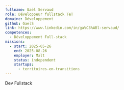 ```yaml
---
fullname: Gaël Servaud
role: Développeur fullstack TeT
domaine: Développement
github: GaelS
link: https://www.linkedin.com/in/ga%C3%ABl-servaud/
competences:
  - Développement Full-stack
missions:
  - start: 2025-05-26
    end: 2025-08-26
    employer: Malt
    status: independent
    startups:
      - territoires-en-transitions
---
```

Dev Fullstack